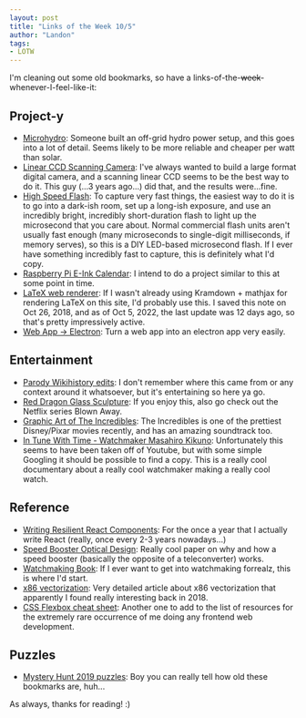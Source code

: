 ```yaml
---
layout: post
title: "Links of the Week 10/5"
author: "Landon"
tags:
- LOTW
---
```


I'm cleaning out some old bookmarks, so have a links-of-the-~~week~~-whenever-I-feel-like-it:

## Project-y
- [Microhydro](https://ludens.cl/paradise/turbine/turbine.html): Someone built an off-grid hydro power setup, and this goes into a lot of detail. Seems likely to be more reliable and cheaper per watt than solar.
- [Linear CCD Scanning Camera](https://hackaday.com/2019/05/30/linear-ccds-make-for-better-cameras/): I've always wanted to build a large format digital camera, and a scanning linear CCD seems to be the best way to do it. This guy (...3 years ago...) did that, and the results were...fine.
- [High Speed Flash](https://hackaday.com/2019/05/16/an-impeccably-designed-high-speed-led-flash/): To capture very fast things, the easiest way to do it is to go into a dark-ish room, set up a long-ish exposure, and use an incredibly bright, incredibly short-duration flash to light up the microsecond that you care about. Normal commercial flash units aren't usually fast enough (many microseconds to single-digit milliseconds, if memory serves), so this is a DIY LED-based microsecond flash. If I ever have something incredibly fast to capture, this is definitely what I'd copy.
- [Raspberry Pi E-Ink Calendar](https://hackaday.com/2019/02/11/get-organized-with-this-raspberry-pi-e-ink-calendar/): I intend to do a project similar to this at some point in time.
- [LaTeX web renderer](https://github.com/susam/texme): If I wasn't already using Kramdown + mathjax for rendering LaTeX on this site, I'd probably use this. I saved this note on Oct 26, 2018, and as of Oct 5, 2022, the last update was 12 days ago, so that's pretty impressively active.
- [Web App -> Electron](https://hackaday.com/2018/12/05/linux-fu-turn-a-web-app-into-a-full-program/): Turn a web app into an electron app very easily.

## Entertainment
- [Parody Wikihistory edits](https://www.tor.com/2011/08/31/wikihistory/): I don't remember where this came from or any context around it whatsoever, but it's entertaining so here ya go.
- [Red Dragon Glass Sculpture](https://www.youtube.com/watch?v=EhNj9qbbv5s): If you enjoy this, also go check out the Netflix series Blown Away.
- [Graphic Art of The Incredibles](http://joshholtsclaw.com/blog/2018/3/5/the-graphic-art-of-incredibles-2): The Incredibles is one of the prettiest Disney/Pixar movies recently, and has an amazing soundtrack too.
- [In Tune With Time - Watchmaker Masahiro Kikuno](https://www.reddit.com/r/Documentaries/comments/8x0lsb/in_tune_with_time_watchmaker_masahiro_kikuno_2015/): Unfortunately this seems to have been taken off of Youtube, but with some simple Googling it should be possible to find a copy. This is a really cool documentary about a really cool watchmaker making a really cool watch.

## Reference
- [Writing Resilient React Components](https://overreacted.io/writing-resilient-components/): For the once a year that I actually write React (really, once every 2-3 years nowadays...)
- [Speed Booster Optical Design](https://www.metabones.com/assets/a/stories/Speed%20Booster%20White%20Paper.pdf): Really cool paper on why and how a speed booster (basically the opposite of a teleconverter) works.
- [Watchmaking Book](https://theindex.nawcc.org/Articles/Grossman.pdf): If I ever want to get into watchmaking forrealz, this is where I'd start.
- [x86 vectorization](https://gamozolabs.github.io/fuzzing/2018/10/14/vectorized_emulation.html): Very detailed article about x86 vectorization that apparently I found really interesting back in 2018.
- [CSS Flexbox cheat sheet](https://css-tricks.com/snippets/css/a-guide-to-flexbox/): Another one to add to the list of resources for the extremely rare occurrence of me doing any frontend web development.

## Puzzles
- [Mystery Hunt 2019 puzzles](https://www.reddit.com/r/mysteryhunt/comments/ajtk3q/writing_about_the_puzzles_i_wrote_for_the_2019/): Boy you can really tell how old these bookmarks are, huh...

As always, thanks for reading! :)